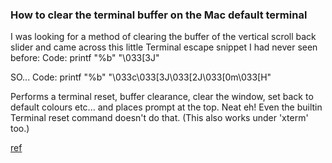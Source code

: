 
### How to clear the terminal buffer on the Mac default terminal

I was looking for a method of clearing the buffer of the vertical scroll back slider and came across this little Terminal escape snippet I had never seen before:
Code:
printf "%b" "\033[3J"

SO...
Code:
printf "%b" "\033c\033[3J\033[2J\033[0m\033[H"

Performs a terminal reset, buffer clearance, clear the window, set back to default colours etc... and places prompt at the top.
Neat eh!
Even the builtin Terminal  reset  command doesn't do that.
(This also works under 'xterm' too.)

[ref](https://www.unix.com/os-x-apple-/279401-means-clearing-scroll-buffer-osx-terminal.html)
